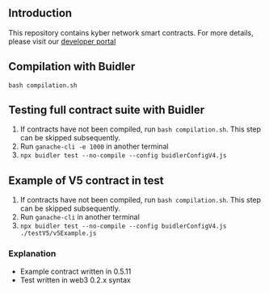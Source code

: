 ## Introduction
This repository contains kyber network smart contracts.
For more details, please visit our [developer portal](https://developer.kyber.network/)

## Compilation with Buidler
`bash compilation.sh`

## Testing full contract suite with Buidler
1. If contracts have not been compiled, run `bash compilation.sh`. This step can be skipped subsequently.
2. Run `ganache-cli -e 1000` in another terminal
3. `npx buidler test --no-compile --config buidlerConfigV4.js`


## Example of V5 contract in test
1. If contracts have not been compiled, run `bash compilation.sh`. This step can be skipped subsequently.
2. Run `ganache-cli` in another terminal
3. `npx buidler test --no-compile --config buidlerConfigV4.js ./testV5/v5Example.js`

### Explanation
- Example contract written in 0.5.11
- Test written in web3 0.2.x syntax
